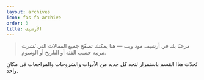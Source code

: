 ```yaml
---
layout: archives
icon: fas fa-archive
order: 3
title: الأرشيف
---
```


<blockquote>
مرحبًا بك في أرشيف مود ويب — هنا يمكنك تصفّح جميع المقالات التي نُشرت مرتبة حسب الفئة أو التاريخ أو الوسوم.
</blockquote>

<p>
نُحدّث هذا القسم باستمرار لتجد كل جديد من الأدوات والشروحات والمراجعات في مكانٍ واحد.
</p>
